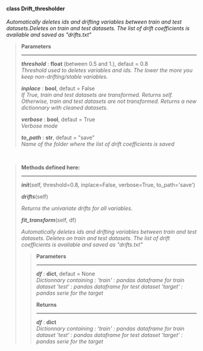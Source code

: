 #### class Drift_thresholder ####
*Automatically deletes ids and drifting variables between train and test datasets.Deletes on train and test datasets. The list of drift coefficients is available and saved as "drifts.txt"*


> **Parameters**
> ___
>  
>   ***threshold*** : **float** (between 0.5 and 1.), defaut = 0.8 <br/>
> *Threshold used to deletes variables and ids. The lower the more you keep non-drifting/stable variables.*
>
> ***inplace*** : **bool**, defaut = False <br/>
> *If True, train and test datasets are transformed. Returns self. Otherwise, train and test datasets are not transformed. Returns a new dictionnary with cleaned datasets.*
> 
> ***verbose*** : **bool**, defaut = True <br/>
> *Verbose mode*
> 
> ***to_path*** : **str**, defaut = "save" <br/>
> *Name of the folder where the list of drift coefficients is saved* 

<br/>

> **Methods defined here:**
> ___
>
> ***init***(self, threshold=0.8, inplace=False, verbose=True, to_path='save') 
>
> ***drifts***(self) 
>
> *Returns the univariate drifts for all variables.*
>
> ***fit_transform***(self, df)
>
> *Automatically deletes ids and drifting variables between train and test datasets. Deletes on train and test datasets. The list of drift coefficients is available and saved as "drifts.txt"*
>
>> **Parameters** 
>> ___ 
>>
>> ***df*** : **dict**, defaut = None <br/>
>> *Dictionnary containing :*
>> *'train' : pandas dataframe for train dataset*
>> *'test' : pandas dataframe for test dataset* 
>> *'target' : pandas serie for the target* 
>>
>> **Returns** 
>> ___ 
>>
>> ***df*** : **dict** <br/>
>> *Dictionnary containing :* 
>> *'train' : pandas dataframe for train dataset* 
>> *'test' : pandas dataframe for test dataset*
>> *'target' : pandas serie for the target*


